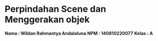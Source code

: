 # Perpindahan Scene dan Menggerakan objek

**Nama : Wildan Rahmantya Andalaluna**
**NPM : 140810220077**
**Kelas : A**


 
